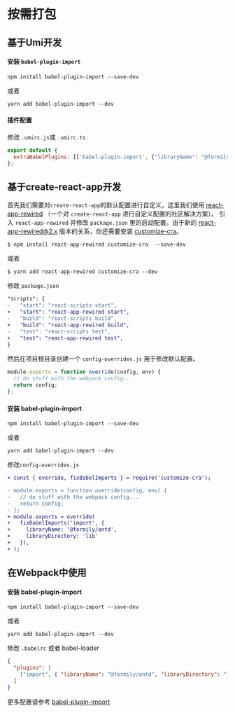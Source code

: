 # 按需打包

## 基于Umi开发

#### 安装 `babel-plugin-import`

```shell
npm install babel-plugin-import --save-dev
```
或者
```shell
yarn add babel-plugin-import --dev
```

#### 插件配置
修改 `.umirc.js`或 `.umirc.ts`

```js
export default {
  extraBabelPlugins: [['babel-plugin-import', {"libraryName": "@formily/antd", "libraryDirectory": "lib"}]],
};
```

## 基于create-react-app开发

  首先我们需要对`create-react-app`的默认配置进行自定义，这里我们使用 [react-app-rewired](https://github.com/timarney/react-app-rewired) （一个对 `create-react-app` 进行自定义配置的社区解决方案）。
引入 `react-app-rewired` 并修改 `package.json` 里的启动配置。由于新的 [react-app-rewired@2.x](https://github.com/timarney/react-app-rewired#alternatives) 版本的关系，你还需要安装 [customize-cra](https://github.com/arackaf/customize-cra)。

```shell
$ npm install react-app-rewired customize-cra  --save-dev
```
或者
```shell
$ yarn add react-app-rewired customize-cra --dev
```

修改 `package.json`
```diff
"scripts": {
-   "start": "react-scripts start",
+   "start": "react-app-rewired start",
-   "build": "react-scripts build",
+   "build": "react-app-rewired build",
-   "test": "react-scripts test",
+   "test": "react-app-rewired test",
}
```
然后在项目根目录创建一个 `config-overrides.js` 用于修改默认配置。

```js
module.exports = function override(config, env) {
  // do stuff with the webpack config...
  return config;
};
```
#### 安装 babel-plugin-import

```shell
npm install babel-plugin-import --save-dev
```
或者
```shell
yarn add babel-plugin-import --dev
```

修改`config-overrides.js`

```diff
+ const { override, fixBabelImports } = require('customize-cra');

- module.exports = function override(config, env) {
-   // do stuff with the webpack config...
-   return config;
- };
+ module.exports = override(
+   fixBabelImports('import', {
+     libraryName: '@formily/antd',
+     libraryDirectory: 'lib'
+   }),
+ );
```


## 在Webpack中使用

#### 安装 babel-plugin-import

```shell
npm install babel-plugin-import --save-dev
```
或者
```shell
yarn add babel-plugin-import --dev
```

修改 `.babelrc` 或者 babel-loader

```json
{
  "plugins": [
    ["import", { "libraryName": "@formily/antd", "libraryDirectory": "lib"}]
  ]
}
```

更多配置请参考 [babel-plugin-import](https://github.com/ant-design/babel-plugin-import)

